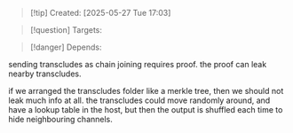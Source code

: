 
>[!tip] Created: [2025-05-27 Tue 17:03]

>[!question] Targets: 

>[!danger] Depends: 

sending transcludes as chain joining requires proof.  the proof can leak nearby transcludes.

if we arranged the transcludes folder like a merkle tree, then we should not leak much info at all.
the transcludes could move randomly around, and have a lookup table in the host, but then the output is shuffled each time to hide neighbouring channels.